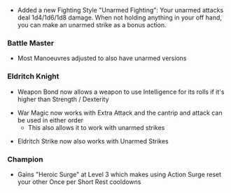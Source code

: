 - Added a new Fighting Style "Unarmed Fighting": Your unarmed attacks deal 1d4/1d6/1d8 damage. When not holding anything in your off hand, you can make an unarmed strike as a bonus action.

### Battle Master

<!-- - Gains "Superior Pugilist" at Level 3 making unarmed attacks use your Superiority Die as the damage. -->
- Most Manoeuvres adjusted to also have unarmed versions

### Eldritch Knight

- Weapon Bond now allows a weapon to use Intelligence for its rolls if it's higher than Strength / Dexterity
<!-- - Gains "Ritual Strikes" at Level 3 which makes your unarmed attacks count as magical -->
- War Magic now works with Extra Attack and the cantrip and attack can be used in either order
  - This also allows it to work with unarmed strikes
<!-- - At level 7 also gains "Brawl Magic" making your unarmed damage bonuses also affect your spell attack cantrips if you're unarmed -->
<!-- - ~~Now gains spell slots like a half caster instead of a third caster~~
  - ~~Still chooses specifically Abjuration and Evocation spells at most levels~~ -->
<!-- - Gains "Cunning Pugilist" at Level 3 which adds + INT Modidifier to Unarmed Damage -->
- Eldritch Strike now also works with Unarmed Strikes

### Champion

<!-- - Gains "Savage Puglist" at Level 3 which makes Unarmed Strikes roll damage dice twice and use the higher result. -->
<!-- - Gains "Improved Critical Jab" at Level 3 which reduces the crit threshold for unarmed attacks by an additional 1 -->
- Gains "Heroic Surge" at Level 3 which makes using Action Surge reset your other Once per Short Rest cooldowns
